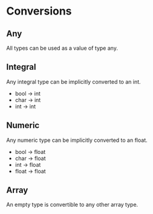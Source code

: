 # Conversions

## Any

All types can be used as a value of type any. 

## Integral

Any integral type can be implicitly converted to an int.

- bool -> int
- char -> int
- int -> int

## Numeric

Any numeric type can be implicitly converted to an float.

- bool -> float
- char -> float
- int -> float
- float -> float

## Array

An empty type is convertible to any other array type. 
